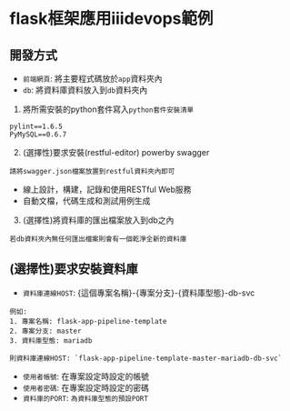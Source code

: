 # flask框架應用iiidevops範例

## 開發方式
* `前端網頁`: 將主要程式碼放於`app`資料夾內
* `db`: 將資料庫資料放入到`db`資料夾內

1. 將所需安裝的python套件寫入`python套件安裝清單`
```
pylint==1.6.5
PyMySQL==0.6.7
```


2. (選擇性)要求安裝(restful-editor) powerby swagger
```
請將swagger.json檔案放置到restful資料夾內即可
```
* 線上設計，構建，記錄和使用RESTful Web服務
* 自動文檔，代碼生成和測試用例生成


3. (選擇性)將資料庫的匯出檔案放入到db之內
```
若db資料夾內無任何匯出檔案則會有一個乾淨全新的資料庫
```
## (選擇性)要求安裝資料庫
* `資料庫連線HOST`: {這個專案名稱}-{專案分支}-{資料庫型態}-db-svc
```
例如:
1. 專案名稱: flask-app-pipeline-template  
2. 專案分支: master  
3. 資料庫型態: mariadb  
  
則資料庫連線HOST: `flask-app-pipeline-template-master-mariadb-db-svc`
```
* `使用者帳號`: 在專案設定時設定的帳號
* `使用者密碼`: 在專案設定時設定的密碼
* `資料庫的PORT`: `為資料庫型態的預設PORT`

